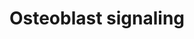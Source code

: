 ---
annotations:
- id: PW:0000650
  parent: signaling pathway
  type: Pathway Ontology
  value: signaling pathway pertinent to development
- id: CL:0000062
  parent: native cell
  type: Cell Type Ontology
  value: osteoblast
authors:
- Ehsiao
- AlexanderPico
- Khanspers
- MaintBot
- Ddigles
- Mkutmon
- Eweitz
description: ''
last-edited: 2021-05-21
organisms:
- Rattus norvegicus
redirect_from:
- /index.php/Pathway:WP227
- /instance/WP227
- /instance/WP227_rr117580
revision: r117580
schema-jsonld:
- '@context': https://schema.org/
  '@id': https://wikipathways.github.io/pathways/WP227.html
  '@type': Dataset
  creator:
    '@type': Organization
    name: WikiPathways
  description: ''
  keywords:
  - Bone sialoprotein
  - Collagen 1
  - FGF-23
  - NPT3
  - Osteocalcin
  - Osteoprotegerin
  - PDGF Ra
  - PDGF Rb
  - PTH receptor
  - Parathyroid hormone
  - RANK ligand
  license: CC0
  name: Osteoblast signaling
seo: CreativeWork
title: Osteoblast signaling
wpid: WP227
---